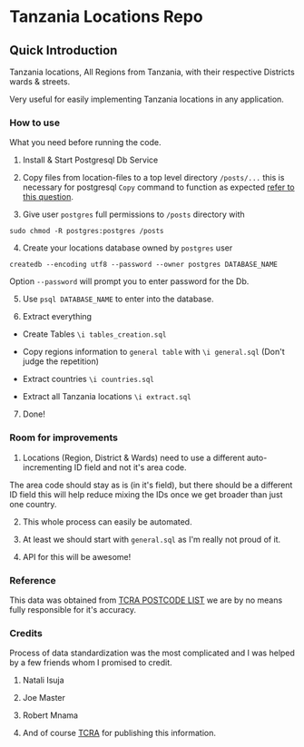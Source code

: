 # Tanzania Locations Repo

## Quick Introduction

Tanzania locations, All Regions from Tanzania, with their respective Districts
 wards & streets.

Very useful for easily implementing Tanzania locations in any application.

### How to use

What you need before running the code.

1. Install & Start Postgresql Db Service

2. Copy files from location-files to a top level directory `/posts/...`
this is necessary for postgresql `Copy` command to function as expected [refer to this question](https://stackoverflow.com/a/48881550/2405689).

3. Give user `postgres` full permissions to `/posts` directory with

`sudo chmod -R postgres:postgres /posts`

4. Create your locations database owned by `postgres` user

`createdb --encoding utf8 --password --owner postgres DATABASE_NAME`

Option `--password` will prompt you to enter password for the Db.

5. Use `psql DATABASE_NAME` to enter into the database.

6. Extract everything

  - Create Tables `\i tables_creation.sql` 

  - Copy regions information to `general table` with `\i general.sql` (Don't judge the repetition)

  - Extract countries `\i countries.sql` 

  - Extract all Tanzania locations `\i extract.sql`


7. Done!


### Room for improvements

1. Locations (Region, District & Wards) need to use a different auto-incrementing ID field and not it's area code.

The area code should stay as is (in it's field), but there should be
a different ID field this will help reduce mixing the IDs once we get broader
than just one country.

2. This whole process can easily be automated.

3. At least we should start with `general.sql` as I'm really not proud of it.

4. API for this will be awesome!

### Reference

This data was obtained from [TCRA POSTCODE
LIST](https://www.tcra.go.tz/index.php/publication-and-statistics/postcode-list)
we are by no means fully responsible for it's accuracy.


### Credits

Process of data standardization was the most complicated and I was helped by
a few friends whom I promised to credit.

1. Natali Isuja

2. Joe Master

3. Robert Mnama

4. And of course [TCRA](https://tcra.go.tz) for publishing this information.
